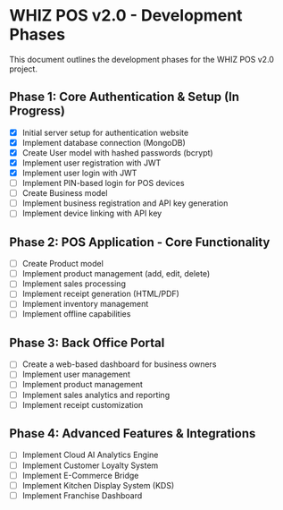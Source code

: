 # WHIZ POS v2.0 - Development Phases

This document outlines the development phases for the WHIZ POS v2.0 project.

## Phase 1: Core Authentication & Setup (In Progress)

- [x] Initial server setup for authentication website
- [x] Implement database connection (MongoDB)
- [x] Create User model with hashed passwords (bcrypt)
- [x] Implement user registration with JWT
- [x] Implement user login with JWT
- [ ] Implement PIN-based login for POS devices
- [ ] Create Business model
- [ ] Implement business registration and API key generation
- [ ] Implement device linking with API key

## Phase 2: POS Application - Core Functionality

- [ ] Create Product model
- [ ] Implement product management (add, edit, delete)
- [ ] Implement sales processing
- [ ] Implement receipt generation (HTML/PDF)
- [ ] Implement inventory management
- [ ] Implement offline capabilities

## Phase 3: Back Office Portal

- [ ] Create a web-based dashboard for business owners
- [ ] Implement user management
- [ ] Implement product management
- [ ] Implement sales analytics and reporting
- [ ] Implement receipt customization

## Phase 4: Advanced Features & Integrations

- [ ] Implement Cloud AI Analytics Engine
- [ ] Implement Customer Loyalty System
- [ ] Implement E-Commerce Bridge
- [ ] Implement Kitchen Display System (KDS)
- [ ] Implement Franchise Dashboard
